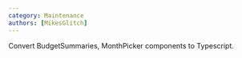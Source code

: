 ```yaml
---
category: Maintenance
authors: [MikesGlitch]
---
```


Convert BudgetSummaries, MonthPicker components to Typescript.
